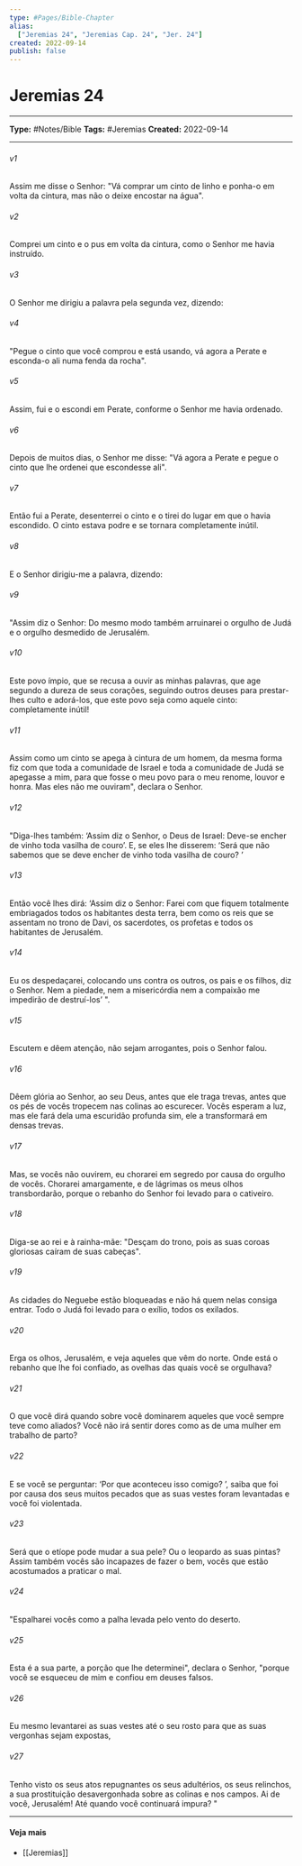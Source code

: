 ```yaml
---
type: #Pages/Bible-Chapter
alias:
  ["Jeremias 24", "Jeremias Cap. 24", "Jer. 24"]
created: 2022-09-14
publish: false
---
```


# Jeremias 24

---

**Type:** #Notes/Bible
**Tags:** #Jeremias
**Created:** 2022-09-14

---

###### v1
Assim me disse o Senhor: "Vá comprar um cinto de linho e ponha-o em volta da cintura, mas não o deixe encostar na água".
###### v2
Comprei um cinto e o pus em volta da cintura, como o Senhor me havia instruído.
###### v3
O Senhor me dirigiu a palavra pela segunda vez, dizendo:
###### v4
"Pegue o cinto que você comprou e está usando, vá agora a Perate e esconda-o ali numa fenda da rocha".
###### v5
Assim, fui e o escondi em Perate, conforme o Senhor me havia ordenado.
###### v6
Depois de muitos dias, o Senhor me disse: "Vá agora a Perate e pegue o cinto que lhe ordenei que escondesse ali".
###### v7
Então fui a Perate, desenterrei o cinto e o tirei do lugar em que o havia escondido. O cinto estava podre e se tornara completamente inútil.
###### v8
E o Senhor dirigiu-me a palavra, dizendo:
###### v9
"Assim diz o Senhor: Do mesmo modo também arruinarei o orgulho de Judá e o orgulho desmedido de Jerusalém.
###### v10
Este povo ímpio, que se recusa a ouvir as minhas palavras, que age segundo a dureza de seus corações, seguindo outros deuses para prestar-lhes culto e adorá-los, que este povo seja como aquele cinto: completamente inútil!
###### v11
Assim como um cinto se apega à cintura de um homem, da mesma forma fiz com que toda a comunidade de Israel e toda a comunidade de Judá se apegasse a mim, para que fosse o meu povo para o meu renome, louvor e honra. Mas eles não me ouviram", declara o Senhor.
###### v12
"Diga-lhes também: ‘Assim diz o Senhor, o Deus de Israel: Deve-se encher de vinho toda vasilha de couro’. E, se eles lhe disserem: ‘Será que não sabemos que se deve encher de vinho toda vasilha de couro? ’
###### v13
Então você lhes dirá: ‘Assim diz o Senhor: Farei com que fiquem totalmente embriagados todos os habitantes desta terra, bem como os reis que se assentam no trono de Davi, os sacerdotes, os profetas e todos os habitantes de Jerusalém.
###### v14
Eu os despedaçarei, colocando uns contra os outros, os pais e os filhos, diz o Senhor. Nem a piedade, nem a misericórdia nem a compaixão me impedirão de destruí-los’ ".
###### v15
Escutem e dêem atenção, não sejam arrogantes, pois o Senhor falou.
###### v16
Dêem glória ao Senhor, ao seu Deus, antes que ele traga trevas, antes que os pés de vocês tropecem nas colinas ao escurecer. Vocês esperam a luz, mas ele fará dela uma escuridão profunda sim, ele a transformará em densas trevas.
###### v17
Mas, se vocês não ouvirem, eu chorarei em segredo por causa do orgulho de vocês. Chorarei amargamente, e de lágrimas os meus olhos transbordarão, porque o rebanho do Senhor foi levado para o cativeiro.
###### v18
Diga-se ao rei e à rainha-mãe: "Desçam do trono, pois as suas coroas gloriosas caíram de suas cabeças".
###### v19
As cidades do Neguebe estão bloqueadas e não há quem nelas consiga entrar. Todo o Judá foi levado para o exílio, todos os exilados.
###### v20
Erga os olhos, Jerusalém, e veja aqueles que vêm do norte. Onde está o rebanho que lhe foi confiado, as ovelhas das quais você se orgulhava?
###### v21
O que você dirá quando sobre você dominarem aqueles que você sempre teve como aliados? Você não irá sentir dores como as de uma mulher em trabalho de parto?
###### v22
E se você se perguntar: ‘Por que aconteceu isso comigo? ’, saiba que foi por causa dos seus muitos pecados que as suas vestes foram levantadas e você foi violentada.
###### v23
Será que o etíope pode mudar a sua pele? Ou o leopardo as suas pintas? Assim também vocês são incapazes de fazer o bem, vocês que estão acostumados a praticar o mal.
###### v24
"Espalharei vocês como a palha levada pelo vento do deserto.
###### v25
Esta é a sua parte, a porção que lhe determinei", declara o Senhor, "porque você se esqueceu de mim e confiou em deuses falsos.
###### v26
Eu mesmo levantarei as suas vestes até o seu rosto para que as suas vergonhas sejam expostas,
###### v27
Tenho visto os seus atos repugnantes os seus adultérios, os seus relinchos, a sua prostituição desavergonhada sobre as colinas e nos campos. Ai de você, Jerusalém! Até quando você continuará impura? "


---

#### Veja mais

- [[Jeremias]]
